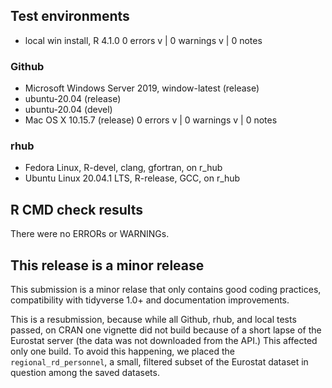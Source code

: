 ## Test environments
* local win install, R 4.1.0
0 errors v | 0 warnings v | 0 notes 

### Github 
* Microsoft Windows Server 2019, window-latest (release)
* ubuntu-20.04 (release)
* ubuntu-20.04 (devel)
* Mac OS X 10.15.7 (release)
0 errors v | 0 warnings v | 0 notes 

### rhub
* Fedora Linux, R-devel, clang, gfortran, on r_hub
* Ubuntu Linux 20.04.1 LTS, R-release, GCC, on r_hub

## R CMD check results
There were no ERRORs or WARNINGs. 

## This release is a minor release
This submission is a minor relase that only contains good coding practices, compatibility with tidyverse 1.0+ and documentation improvements. 

This is a resubmission, because while all Github, rhub, and local tests passed, on CRAN one vignette did not build because of a short lapse of the Eurostat server (the data was not downloaded from the API.)  This affected only one build.  To avoid this happening, we placed 
the `regional_rd_personnel`, a small, filtered subset of the Eurostat dataset in question among the saved datasets.


